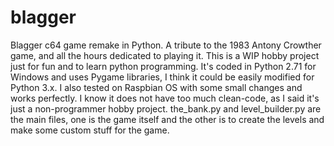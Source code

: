 # blagger
Blagger c64 game remake in Python.
A tribute to the 1983 Antony Crowther game, and all the hours dedicated to playing it.
This is a WIP hobby project just for fun and to learn python programming.
It's coded in Python 2.71 for Windows and uses Pygame libraries, I think it could be easily modified for Python 3.x.
I also tested on Raspbian OS with some small changes and works perfectly.
I know it does not have too much clean-code, as I said it's just a non-programmer hobby project.
the_bank.py and level_builder.py are the main files, one is the game itself and the other is to create the levels and make some custom stuff for the game.
